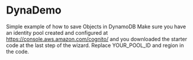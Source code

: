 # DynaDemo
Simple example of how to save Objects in DynamoDB
Make sure you have an identity pool created and configured at https://console.aws.amazon.com/cognito/ and
 you downloaded the starter code at the last step of the wizard. Replace YOUR_POOL_ID and region in the code.
